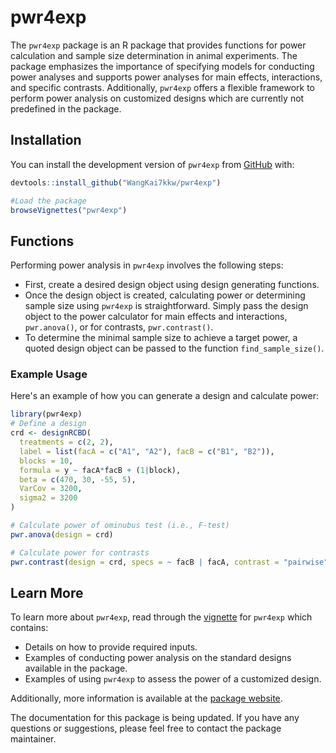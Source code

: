 
# pwr4exp

The `pwr4exp` package is an R package that provides functions for power calculation and sample size determination in animal experiments. The package emphasizes the importance of specifying models for conducting power analyses and supports power analyses for main effects, interactions, and specific contrasts. Additionally, `pwr4exp` offers a flexible framework to perform power analysis on customized designs which are currently not predefined in the package.

<!-- badges: start -->
<!-- badges: end -->

## Installation

You can install the development version of `pwr4exp` from [GitHub](https://github.com/WangKai7kkw/pwr4exp) with:

``` r
devtools::install_github("WangKai7kkw/pwr4exp")
```
```r
#Load the package
browseVignettes("pwr4exp")
```

## Functions

Performing power analysis in `pwr4exp` involves the following steps:
- First, create a desired design object using design generating functions.
- Once the design object is created, calculating power or determining sample size using `pwr4exp` is straightforward. Simply pass the design object to the power calculator for main effects and interactions, `pwr.anova()`, or for contrasts, `pwr.contrast()`.
- To determine the minimal sample size to achieve a target power, a quoted design object can be passed to the function `find_sample_size()`.

### Example Usage

Here's an example of how you can generate a design and calculate power:

```r
library(pwr4exp)
# Define a design
crd <- designRCBD(
  treatments = c(2, 2),
  label = list(facA = c("A1", "A2"), facB = c("B1", "B2")),
  blocks = 10,
  formula = y ~ facA*facB + (1|block),
  beta = c(470, 30, -55, 5),
  VarCov = 3200,
  sigma2 = 3200
)

# Calculate power of ominubus test (i.e., F-test)
pwr.anova(design = crd)

# Calculate power for contrasts
pwr.contrast(design = crd, specs = ~ facB | facA, contrast = "pairwise")
```

## Learn More

To learn more about `pwr4exp`, read through the [vignette](https://wangkai7kkw.github.io/pwr4exp/articles/pwr4exp.html) for `pwr4exp` which contains:

- Details on how to provide required inputs.
- Examples of conducting power analysis on the standard designs available in the package.
- Examples of using `pwr4exp` to assess the power of a customized design.

Additionally, more information is available at the [package website](wangkai7kkw.github.io/pwr4exp/).

The documentation for this package is being updated. If you have any questions or suggestions, please feel free to contact the package maintainer.



